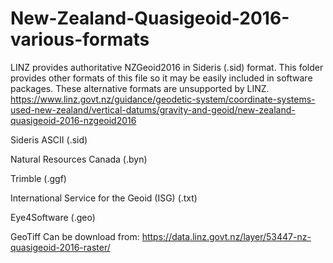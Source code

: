 # New-Zealand-Quasigeoid-2016-various-formats
LINZ provides authoritative NZGeoid2016 in Sideris (.sid) format. This folder provides other formats of this file so it may be easily included in software packages. These alternative formats are unsupported by LINZ. https://www.linz.govt.nz/guidance/geodetic-system/coordinate-systems-used-new-zealand/vertical-datums/gravity-and-geoid/new-zealand-quasigeoid-2016-nzgeoid2016

Sideris ASCII (.sid)

Natural Resources Canada (.byn)

Trimble (.ggf)

International Service for the Geoid (ISG) (.txt)

Eye4Software (.geo)

GeoTiff Can be download from: https://data.linz.govt.nz/layer/53447-nz-quasigeoid-2016-raster/
